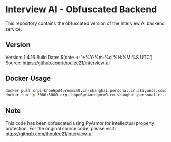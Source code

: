# Interview AI - Obfuscated Backend

This repository contains the obfuscated version of the Interview AI backend service.

## Version

Version: 1.4.16
Build Date: $(date -u '+%Y-%m-%d %H:%M:%S UTC')
Source: https://github.com/thoulee21/interview-ai

## Docker Usage

```bash
docker pull crpi-bnpe6pd4urnqmcm0.cn-shanghai.personal.cr.aliyuncs.com/thoulee21/interview-ai-backend-obfuscated:1.4.16
docker run -p 5000:5000 crpi-bnpe6pd4urnqmcm0.cn-shanghai.personal.cr.aliyuncs.com/thoulee21/interview-ai-backend-obfuscated:1.4.16
```

## Note

This code has been obfuscated using PyArmor for intellectual property protection.
For the original source code, please visit: https://github.com/thoulee21/interview-ai
